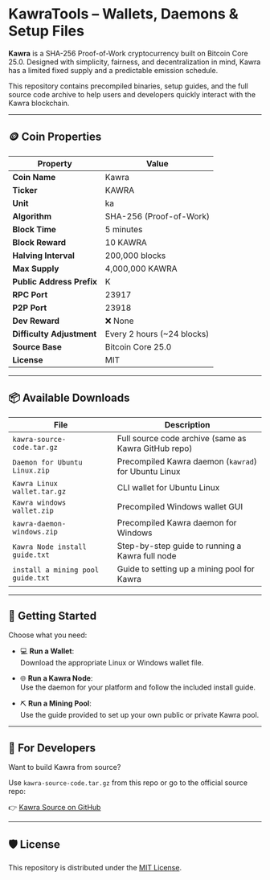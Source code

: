 # KawraTools – Wallets, Daemons & Setup Files

**Kawra** is a SHA-256 Proof-of-Work cryptocurrency built on Bitcoin Core 25.0. Designed with simplicity, fairness, and decentralization in mind, Kawra has a limited fixed supply and a predictable emission schedule.

This repository contains precompiled binaries, setup guides, and the full source code archive to help users and developers quickly interact with the Kawra blockchain.

---

## 🪙 Coin Properties

| Property                  | Value                       |
|---------------------------|-----------------------------|
| **Coin Name**             | Kawra                       |
| **Ticker**                | KAWRA                       |
| **Unit**                  | ka                          |
| **Algorithm**             | SHA-256 (Proof-of-Work)     |
| **Block Time**            | 5 minutes                   |
| **Block Reward**          | 10 KAWRA                    |
| **Halving Interval**      | 200,000 blocks              |
| **Max Supply**            | 4,000,000 KAWRA             |
| **Public Address Prefix** | K                           |
| **RPC Port**              | 23917                       |
| **P2P Port**              | 23918                       |
| **Dev Reward**            | ❌ None                     |
| **Difficulty Adjustment** | Every 2 hours (~24 blocks)  |
| **Source Base**           | Bitcoin Core 25.0           |
| **License**               | MIT                         |

---

## 📦 Available Downloads

| File | Description |
|------|-------------|
| `kawra-source-code.tar.gz` | Full source code archive (same as Kawra GitHub repo) |
| `Daemon for Ubuntu Linux.zip` | Precompiled Kawra daemon (`kawrad`) for Ubuntu Linux |
| `Kawra Linux wallet.tar.gz` | CLI wallet for Ubuntu Linux |
| `Kawra windows wallet.zip` | Precompiled Windows wallet GUI |
| `kawra-daemon-windows.zip` | Precompiled Kawra daemon for Windows |
| `Kawra Node install guide.txt` | Step-by-step guide to running a Kawra full node |
| `install a mining pool guide.txt` | Guide to setting up a mining pool for Kawra |

---

## 🧭 Getting Started

Choose what you need:

- 💻 **Run a Wallet**:  
  Download the appropriate Linux or Windows wallet file.

- 🌐 **Run a Kawra Node**:  
  Use the daemon for your platform and follow the included install guide.

- ⛏️ **Run a Mining Pool**:  
  Use the guide provided to set up your own public or private Kawra pool.

---

## 🧰 For Developers

Want to build Kawra from source?

Use `kawra-source-code.tar.gz` from this repo or go to the official source repo:

👉 [Kawra Source on GitHub](https://github.com/kawracoin/kawra)

---

## 🛡️ License

This repository is distributed under the [MIT License](LICENSE).
